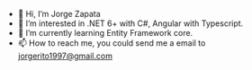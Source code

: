 - 👋 Hi, I’m Jorge Zapata
- 👀 I’m interested in .NET 6+ with C#, Angular with Typescript.
- 🌱 I’m currently learning Entity Framework core.
- 📫 How to reach me, you could send me a email to jorgerito1997@gmail.com

<!---
mzapataj/mzapataj is a ✨ special ✨ repository because its `README.md` (this file) appears on your GitHub profile.
You can click the Preview link to take a look at your changes.
--->

